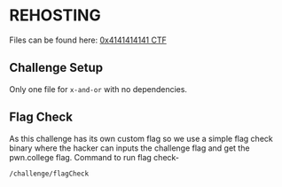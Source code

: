 # REHOSTING

Files can be found here: [0x4141414141 CTF](https://github.com/sajjadium/ctf-archives/tree/main/ctfs/0x41414141/2021/rev/x-and-or)

## Challenge Setup
Only one file for `x-and-or` with no dependencies.

## Flag Check
As this challenge has its own custom flag so we use a simple flag check binary where the hacker can inputs the challenge flag and get the pwn.college flag.
Command to run flag check-
```
/challenge/flagCheck
```